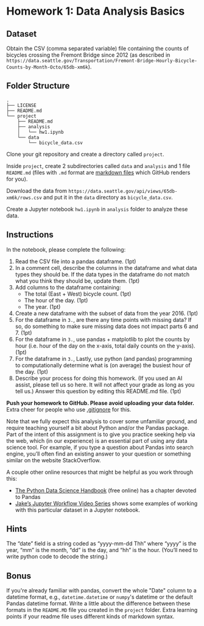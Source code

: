 # Homework 1: Data Analysis Basics

## Dataset

Obtain the CSV (comma separated variable) file containing the counts of
bicycles crossing the Fremont Bridge since 2012 (as described in
`https://data.seattle.gov/Transportation/Fremont-Bridge-Hourly-Bicycle-Counts-by-Month-Octo/65db-xm6k`).

## Folder Structure

```raw
.
├── LICENSE
├── README.md
└── project
    ├── README.md
    ├── analysis
    │   └── hw1.ipynb
    └── data
        └── bicycle_data.csv
```

Clone your git repository and create a directory called `project`.

Inside `project`, create 2 subdirectories called `data` and `analysis` and 1 file `README.md` (files with `.md` format are [markdown files](https://www.markdownguide.org/cheat-sheet/) which GitHub renders for you). 

Download the data from
`https://data.seattle.gov/api/views/65db-xm6k/rows.csv` and
put it in the `data` directory as `bicycle_data.csv`. 

Create a Jupyter notebook `hw1.ipynb` in `analysis` folder to analyze these data.

## Instructions

In the notebook, please complete the following:

1. Read the CSV file into a pandas dataframe. (1pt)
2. In a comment cell, describe the columns in the dataframe and what data types they should be. If the data types in the dataframe do not match what you think they should be, update them. (1pt)
3. Add columns to the dataframe containing:
   * The total (East + West) bicycle count. (1pt)
   * The hour of the day. (1pt)
   * The year. (1pt)
4. Create a new dataframe with the subset of data from the year 2016. (1pt)
5. For the dataframe in `3.`, are there any time points with missing data? If so, do something to make sure missing data does not impact parts 6 and 7. (1pt)
6. For the dataframe in `3.`, use pandas + matplotlib to plot the counts by hour (i.e. hour of the day on the x-axis, total daily counts on the y-axis). (1pt)
7. For the dataframe in `3.`, Lastly, use python (and pandas) programming to computationally determine what is (on average) the busiest hour of the day. (1pt)
8. Describe your process for doing this homework. (If you used an AI assist, please tell us so here. It will not affect your grade as long as you tell us.) Answer this question by editing this README.md file. (1pt)

**Push your homework to GitHub. Please avoid uploading your data folder.** Extra cheer for people who use [.gitignore](https://git-scm.com/docs/gitignore) for this.

Note that we fully expect this analysis to cover some unfamiliar ground, and
require teaching yourself a bit about Python and/or the Pandas package. Part of
the intent of this assignment is to give you practice seeking help via the web,
which (in our experience) is an essential part of using any data science
tool. For example, if you type a question about Pandas into search engine, you’ll
often find an existing answer to your question or something similar on the
website StackOverflow.

A couple other online resources that might be helpful as you work through this:

* [The Python Data Science Handbook](https://jakevdp.github.io/PythonDataScienceHandbook/) (free online) has a chapter devoted to Pandas
* [Jake’s Jupyter Workflow Video Series](http://jakevdp.github.io/blog/2017/03/03/reproducible-data-analysis-in-jupyter/) shows some examples of working with this particular dataset in a Jupyter notebook.

## Hints

The “date” field is a string coded as “yyyy-mm-dd Thh” where “yyyy” is the
year, “mm” is the month, “dd” is the day, and “hh” is the hour. (You’ll need to
write python code to decode the string.)

## Bonus

If you're already familiar with pandas, convert the whole "Date" column to a
datetime format, e.g., `datetime.datetime` or `numpy`'s datetime or the default
Pandas datetime format. Write a little about the difference between these
formats in the `README.MD` file you created in the `project` folder. Extra learning points if your readme file uses
different kinds of markdown syntax.
